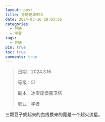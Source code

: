 ```yaml
---
layout: post
title: 导随记录993
date: 2024-03-16 10:03:56
categories:
  - 导随
  - 学者
tags:
  - 导随
pin: true
toc: true
comments: true
---
```

> 日期：2024.3.16
>
> 等级：51
>
> 副本：冰雪废堡暮卫塔
>
> 职业：学者

三颗豆子奶起来的血线换来的竟是一个超火流星。
